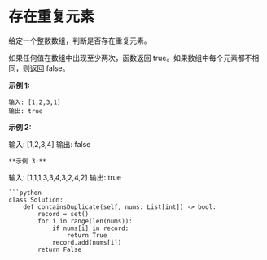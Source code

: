 # 存在重复元素
给定一个整数数组，判断是否存在重复元素。

如果任何值在数组中出现至少两次，函数返回 true。如果数组中每个元素都不相同，则返回 false。

**示例 1:**
```
输入: [1,2,3,1]
输出: true
```
**示例 2:**

输入: [1,2,3,4]
输出: false
```
**示例 3:**
```
输入: [1,1,1,3,3,4,3,2,4,2]
输出: true
```
```python
class Solution:
    def containsDuplicate(self, nums: List[int]) -> bool:
        record = set()
        for i in range(len(nums)):
            if nums[i] in record:
                return True
            record.add(nums[i])
        return False
```
